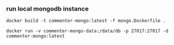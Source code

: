 ### run local mongodb instance

```
docker build -t commenter-mongo:latest -f mongo.Dockerfile .

docker run -v commenter-mongo-data:/data/db -p 27017:27017 -d commenter-mongo:latest
```
